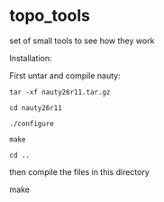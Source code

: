 # topo_tools

set of small tools to see how they work

Installation:

 First untar and compile nauty:
 
    tar -xf nauty26r11.tar.gz

    cd nauty26r11

    ./configure

    make

    cd ..

 then compile the files in this directory

   make

